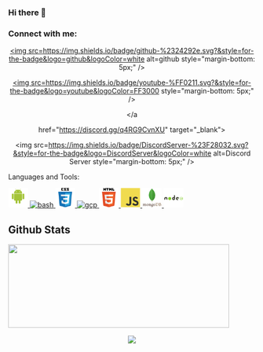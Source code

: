 ### Hi there 👋

<!--
**code-with-mpt/code-with-mpt** is a ✨ _special_ ✨ repository because its `README.md` (this file) appears on your GitHub profile.

Here are some ideas to get you started:

- 🔭 I’m currently working on ...
- 🌱 I’m currently learning ...
- 👯 I’m looking to collaborate on ...
- 🤔 I’m looking for help with ...
- 💬 Ask me about ...
- 📫 How to reach me: ...
- 😄 Pronouns: ...
- ⚡ Fun fact: ...
-->
<h3 align="left">Connect with me:</h3>

<div align="center">

<a href="https://github.com/code-with-mpt?tab=repositories" target="_blank">

<img src=https://img.shields.io/badge/github-%2324292e.svg?&style=for-the-badge&logo=github&logoColor=white alt=github style="margin-bottom: 5px;" />

<a href="https://youtube.com/channel/UC06I054Zvw9cEIGNW5L0doQ" target="_blank">

<img src=https://img.shields.io/badge/youtube-%FF0211.svg?&style=for-the-badge&logo=youtube&logoColor=FF3000 style="margin-bottom: 5px;" />

</a

</a> href="https://discord.gg/q4RG9CvnXU" target="_blank">

<img src=https://img.shields.io/badge/DiscordServer-%23F28032.svg?&style=for-the-badge&logo=DiscordServer&logoColor=white alt=Discord Server style="margin-bottom: 5px;" />

</a>  

</div

<h3 align="left">Languages and Tools:</h3>

<p align="left"> <a href="https://developer.android.com" target="_blank"> <img src="https://raw.githubusercontent.com/devicons/devicon/master/icons/android/android-original-wordmark.svg" alt="android" width="40" height="40"/> </a> <a href="https://www.gnu.org/software/bash/" target="_blank"> <img src="https://www.vectorlogo.zone/logos/gnu_bash/gnu_bash-icon.svg" alt="bash" width="40" height="40"/> </a> <a href="https://www.w3schools.com/css/" target="_blank"> <img src="https://raw.githubusercontent.com/devicons/devicon/master/icons/css3/css3-original-wordmark.svg" alt="css3" width="40" height="40"/> </a> <a href="https://cloud.google.com" target="_blank"> <img src="https://www.vectorlogo.zone/logos/google_cloud/google_cloud-icon.svg" alt="gcp" width="40" height="40"/> </a> <a href="https://www.w3.org/html/" target="_blank"> <img src="https://raw.githubusercontent.com/devicons/devicon/master/icons/html5/html5-original-wordmark.svg" alt="html5" width="40" height="40"/> </a> <a href="https://developer.mozilla.org/en-US/docs/Web/JavaScript" target="_blank"> <img src="https://raw.githubusercontent.com/devicons/devicon/master/icons/javascript/javascript-original.svg" alt="javascript" width="40" height="40"/> </a> <a href="https://www.mongodb.com/" target="_blank"> <img src="https://raw.githubusercontent.com/devicons/devicon/master/icons/mongodb/mongodb-original-wordmark.svg" alt="mongodb" width="40" height="40"/> </a> <a href="https://nodejs.org" target="_blank"> <img src="https://raw.githubusercontent.com/devicons/devicon/master/icons/nodejs/nodejs-original-wordmark.svg" alt="nodejs" width="40" height="40"/> </a> </p>



## Github Stats  

<a style="text-decoration: none;" href="https://discord.gg/naUJjDSf8E">

  <img width=450 height=170 align="center" src="https://github-readme-stats.vercel.app/api?username=code-with-mpt&theme=midnight-purple&show_icons=true&bg_color=0D1117&hide_border=true" />

</a>

<div align="center">

<p><a href="https://discord.gg/q4RG9CvnXU">

  <img align="center" src="https://github-readme-stats.vercel.app/api/top-langs/?username=code-with-mpt&theme=midnight-purple&layout=compact&bg_color=0D1117&hide_border=true" />

</a>  

  

<br/><br/>
